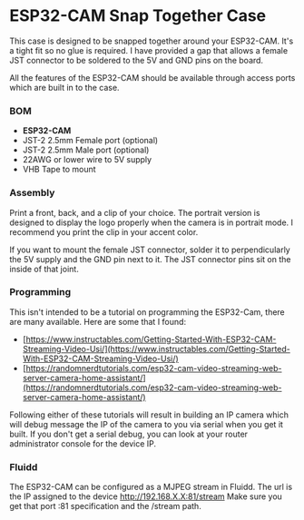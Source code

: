 # ESP32-CAM Snap Together Case

This case is designed to be snapped together around your ESP32-CAM. It's a tight fit so no glue is required. I have provided a gap that allows a female JST connector to be soldered to the 5V and GND pins on the board.

All the features of the ESP32-CAM should be available through access ports which are built in to the case.

### BOM
* **ESP32-CAM**
* JST-2 2.5mm Female port (optional)
* JST-2 2.5mm Male port (optional)
* 22AWG or lower wire to 5V supply
* VHB Tape to mount

### Assembly
Print a front, back, and a clip of your choice.
The portrait version is designed to display the logo properly when the camera is in portrait mode. I recommend you print the clip in your accent color.

If you want to mount the female JST connector, solder it to perpendicularly the 5V supply and the GND pin next to it. The JST connector pins sit on the inside of that joint.

### Programming
This isn't intended to be a tutorial on programming the ESP32-Cam, there are many available. Here are some that I found:
* [https://www.instructables.com/Getting-Started-With-ESP32-CAM-Streaming-Video-Usi/](https://www.instructables.com/Getting-Started-With-ESP32-CAM-Streaming-Video-Usi/)
* [https://randomnerdtutorials.com/esp32-cam-video-streaming-web-server-camera-home-assistant/](https://randomnerdtutorials.com/esp32-cam-video-streaming-web-server-camera-home-assistant/)

Following either of these tutorials will result in building an IP camera which will debug message the IP of the camera to you via serial when you get it built. If you don't get a serial debug, you can look at your router administrator console for the device IP.

### Fluidd
The ESP32-CAM can be configured as a MJPEG stream in Fluidd. The url is the IP assigned to the device http://192.168.X.X:81/stream Make sure you get that port :81 specification and the /stream path.
